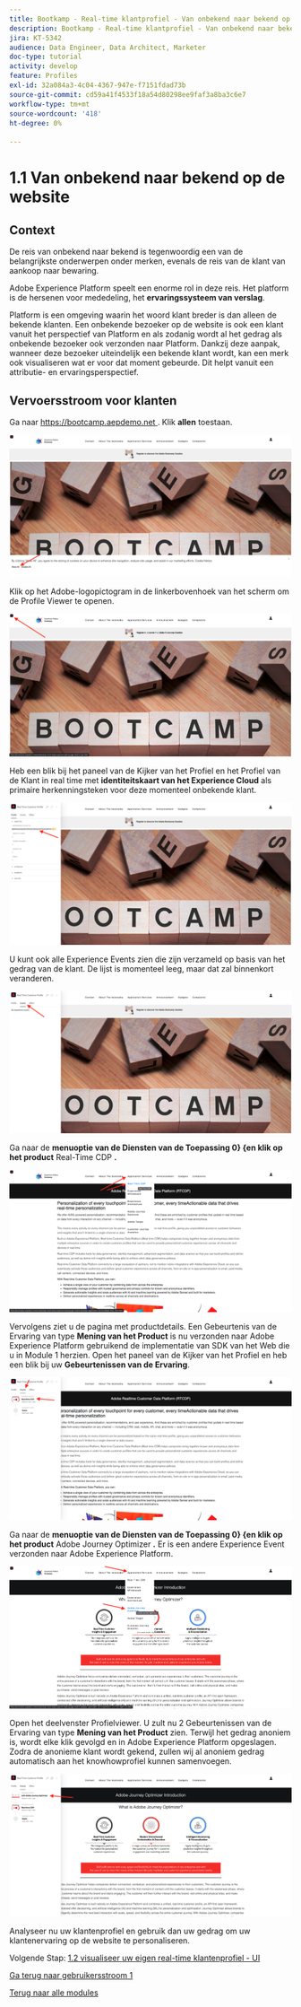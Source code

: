 ```yaml
---
title: Bootkamp - Real-time klantprofiel - Van onbekend naar bekend op de website
description: Bootkamp - Real-time klantprofiel - Van onbekend naar bekend op de website
jira: KT-5342
audience: Data Engineer, Data Architect, Marketer
doc-type: tutorial
activity: develop
feature: Profiles
exl-id: 32a084a3-4c04-4367-947e-f7151fdad73b
source-git-commit: cd59a41f4533f18a54d80298ee9faf3a8ba3c6e7
workflow-type: tm+mt
source-wordcount: '418'
ht-degree: 0%

---
```


# 1.1 Van onbekend naar bekend op de website

## Context

De reis van onbekend naar bekend is tegenwoordig een van de belangrijkste onderwerpen onder merken, evenals de reis van de klant van aankoop naar bewaring.

Adobe Experience Platform speelt een enorme rol in deze reis. Het platform is de hersenen voor mededeling, het **ervaringssysteem van verslag**.

Platform is een omgeving waarin het woord klant breder is dan alleen de bekende klanten. Een onbekende bezoeker op de website is ook een klant vanuit het perspectief van Platform en als zodanig wordt al het gedrag als onbekende bezoeker ook verzonden naar Platform. Dankzij deze aanpak, wanneer deze bezoeker uiteindelijk een bekende klant wordt, kan een merk ook visualiseren wat er voor dat moment gebeurde. Dit helpt vanuit een attributie- en ervaringsperspectief.

## Vervoersstroom voor klanten

Ga naar [ https://bootcamp.aepdemo.net ](https://publish9122.adobedemo.com/content/aep-bootcamp-experience/language-masters/en.html). Klik **allen** toestaan.

![ DSN ](./images/web8.png)

Klik op het Adobe-logopictogram in de linkerbovenhoek van het scherm om de Profile Viewer te openen.

![ Demo ](./images/pv1.png)

Heb een blik bij het paneel van de Kijker van het Profiel en het Profiel van de Klant in real time met **identiteitskaart van het Experience Cloud** als primaire herkenningsteken voor deze momenteel onbekende klant.

![ Demo ](./images/pv2.png)

U kunt ook alle Experience Events zien die zijn verzameld op basis van het gedrag van de klant. De lijst is momenteel leeg, maar dat zal binnenkort veranderen.

![ Demo ](./images/pv3.png)

Ga naar de **menuoptie van de Diensten van de Toepassing 0} {en klik op het product** Real-Time CDP **.**

![ Demo ](./images/pv4.png)

Vervolgens ziet u de pagina met productdetails. Een Gebeurtenis van de Ervaring van type **Mening van het Product** is nu verzonden naar Adobe Experience Platform gebruikend de implementatie van SDK van het Web die u in Module 1 herzien. Open het paneel van de Kijker van het Profiel en heb een blik bij uw **Gebeurtenissen van de Ervaring**.

![ Demo ](./images/pv5.png)

Ga naar de **menuoptie van de Diensten van de Toepassing 0} {en klik op het product** Adobe Journey Optimizer **.** Er is een andere Experience Event verzonden naar Adobe Experience Platform.

![ Demo ](./images/pv7.png)

Open het deelvenster Profielviewer. U zult nu 2 Gebeurtenissen van de Ervaring van type **Mening van het Product** zien. Terwijl het gedrag anoniem is, wordt elke klik gevolgd en in Adobe Experience Platform opgeslagen. Zodra de anonieme klant wordt gekend, zullen wij al anoniem gedrag automatisch aan het knowhowprofiel kunnen samenvoegen.

![ Demo ](./images/pv8.png)

Analyseer nu uw klantenprofiel en gebruik dan uw gedrag om uw klantenervaring op de website te personaliseren.

Volgende Stap: [ 1.2 visualiseer uw eigen real-time klantenprofiel - UI ](./ex2.md)

[Ga terug naar gebruikersstroom 1](./uc1.md)

[Terug naar alle modules](../../overview.md)
